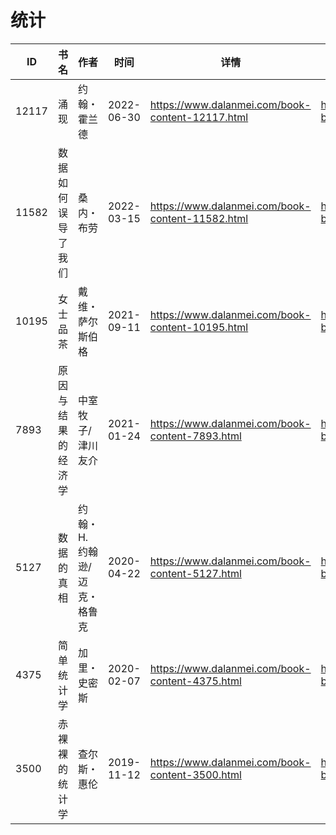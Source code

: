 # 统计

| ID | 书名 | 作者 | 时间 | 详情 | 下载页面 | EPUB下载链接 | MOBI下载链接 | AZW3下载链接 |
| --- | --- | --- | --- | --- | --- | --- | --- | --- |
| 12117 | 涌现 | 约翰・霍兰德 | 2022-06-30 | https://www.dalanmei.com/book-content-12117.html | https://www.dalanmei.com/download-book-12117.html | http://ct.dalanmei.com/f/31084289-771230778-d8dc4d | http://ct.dalanmei.com/f/31084289-771246324-6eed21 | http://ct.dalanmei.com/f/31084289-771236051-38407b |
| 11582 | 数据如何误导了我们 | 桑内・布劳 | 2022-03-15 | https://www.dalanmei.com/book-content-11582.html | https://www.dalanmei.com/download-book-11582.html | http://ct.dalanmei.com/f/31084289-570171369-d417d5 | http://ct.dalanmei.com/f/31084289-570291938-e7c554 | http://ct.dalanmei.com/f/31084289-570360591-334e0d |
| 10195 | 女士品茶 | 戴维・萨尔斯伯格 | 2021-09-11 | https://www.dalanmei.com/book-content-10195.html | https://www.dalanmei.com/download-book-10195.html | http://ct.dalanmei.com/f/31084289-569449178-f8c345 | http://ct.dalanmei.com/f/31084289-570213460-8fe27f | http://ct.dalanmei.com/f/31084289-571417618-514f1f |
| 7893 | 原因与结果的经济学 | 中室牧子/津川友介 | 2021-01-24 | https://www.dalanmei.com/book-content-7893.html | https://www.dalanmei.com/download-book-7893.html | http://ct.dalanmei.com/f/31084289-571659027-d849f6 | http://ct.dalanmei.com/f/31084289-572116859-c97f62 | http://ct.dalanmei.com/f/31084289-572177850-eba37c |
| 5127 | 数据的真相 | 约翰・H. 约翰逊/迈克・格鲁克 | 2020-04-22 | https://www.dalanmei.com/book-content-5127.html | https://www.dalanmei.com/download-book-5127.html | http://ct.dalanmei.com/f/31084289-571522332-0c44d9 | http://ct.dalanmei.com/f/31084289-571778915-a747be | http://ct.dalanmei.com/f/31084289-571925355-ce9d71 |
| 4375 | 简单统计学 | 加里・史密斯 | 2020-02-07 | https://www.dalanmei.com/book-content-4375.html | https://www.dalanmei.com/download-book-4375.html | http://ct.dalanmei.com/f/31084289-571533323-73c3df | http://ct.dalanmei.com/f/31084289-571803114-13c356 | http://ct.dalanmei.com/f/31084289-571989965-374d4f |
| 3500 | 赤裸裸的统计学 | 查尔斯・惠伦 | 2019-11-12 | https://www.dalanmei.com/book-content-3500.html | https://www.dalanmei.com/download-book-3500.html | http://ct.dalanmei.com/f/31084289-571552959-81f10a | http://ct.dalanmei.com/f/31084289-571883416-2dd642 | http://ct.dalanmei.com/f/31084289-572069576-92d813 |
